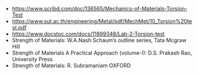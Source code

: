 

  -  https://www.scribd.com/doc/136565/Mechanics-of-Materials-Torsion-Test
  -  https://www.sut.ac.th/engineering/Metal/pdf/MechMet/10_Torsion%20test.pdf
  -  https://www.docstoc.com/docs/11899348/Lab-2-Torsion-test
  - Strength of Materials: W.A.Nash Schaum’s outline series, Tata Mcgraw Hill
  -  Strength of Materials A Practical Approach (volume-I): D.S. Prakash Rao, University Press
  -  Strength of Materials: R. Subramaniam OXFORD




